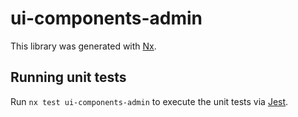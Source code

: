 # ui-components-admin

This library was generated with [Nx](https://nx.dev).

## Running unit tests

Run `nx test ui-components-admin` to execute the unit tests via [Jest](https://jestjs.io).
